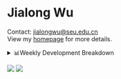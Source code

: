 #  Jialong Wu

Contact: jialongwu@seu.edu.cn<br>
View my [homepage](https://callanwu.github.io/) for more details.

<details><summary>📊Weekly Development Breakdown</summary>

<!--START_SECTION:waka-->

```txt
From: 20 August 2024 - To: 27 August 2024

Total Time: 2 hrs 52 mins

Python     1 hr 2 mins     █████████░░░░░░░░░░░░░░░░   36.18 %
Other      58 mins         ████████▓░░░░░░░░░░░░░░░░   34.06 %
Bash       26 mins         ████░░░░░░░░░░░░░░░░░░░░░   15.37 %
Text       16 mins         ██▒░░░░░░░░░░░░░░░░░░░░░░   09.50 %
JSON       5 mins          ▓░░░░░░░░░░░░░░░░░░░░░░░░   03.01 %
```

<!--END_SECTION:waka-->

[![wakatime](https://wakatime.com/badge/user/c6720b29-9431-4a60-bc9d-e1fb2b6bd65f.svg)](https://wakatime.com/@c6720b29-9431-4a60-bc9d-e1fb2b6bd65f)
</details>

[![](https://img.shields.io/badge/Google%20Scholar-4385FE.svg?&color=d6d6d6&style=flat-square&logo=google-scholar)](https://scholar.google.com/citations?user=6eg2m4YAAAAJ)
![](https://komarev.com/ghpvc/?username=callanwu)
